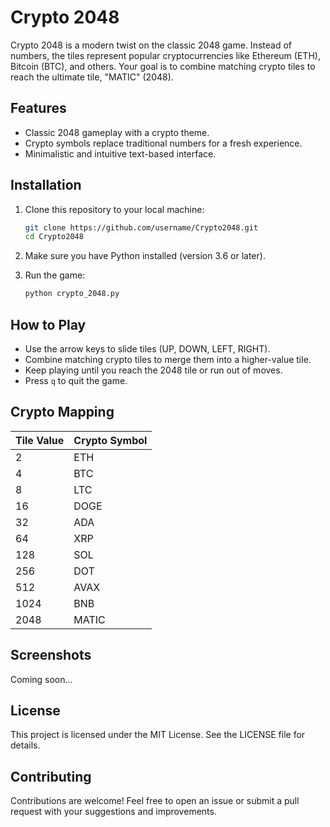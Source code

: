 
# Crypto 2048

Crypto 2048 is a modern twist on the classic 2048 game. Instead of numbers, the tiles represent popular cryptocurrencies like Ethereum (ETH), Bitcoin (BTC), and others. Your goal is to combine matching crypto tiles to reach the ultimate tile, "MATIC" (2048).

## Features
- Classic 2048 gameplay with a crypto theme.
- Crypto symbols replace traditional numbers for a fresh experience.
- Minimalistic and intuitive text-based interface.

## Installation

1. Clone this repository to your local machine:
   ```bash
   git clone https://github.com/username/Crypto2048.git
   cd Crypto2048
   ```

2. Make sure you have Python installed (version 3.6 or later).

3. Run the game:
   ```bash
   python crypto_2048.py
   ```

## How to Play

- Use the arrow keys to slide tiles (UP, DOWN, LEFT, RIGHT).
- Combine matching crypto tiles to merge them into a higher-value tile.
- Keep playing until you reach the 2048 tile or run out of moves.
- Press `q` to quit the game.

## Crypto Mapping
| Tile Value | Crypto Symbol |
|------------|---------------|
| 2          | ETH           |
| 4          | BTC           |
| 8          | LTC           |
| 16         | DOGE          |
| 32         | ADA           |
| 64         | XRP           |
| 128        | SOL           |
| 256        | DOT           |
| 512        | AVAX          |
| 1024       | BNB           |
| 2048       | MATIC         |

## Screenshots

Coming soon...

## License

This project is licensed under the MIT License. See the LICENSE file for details.

## Contributing

Contributions are welcome! Feel free to open an issue or submit a pull request with your suggestions and improvements.
